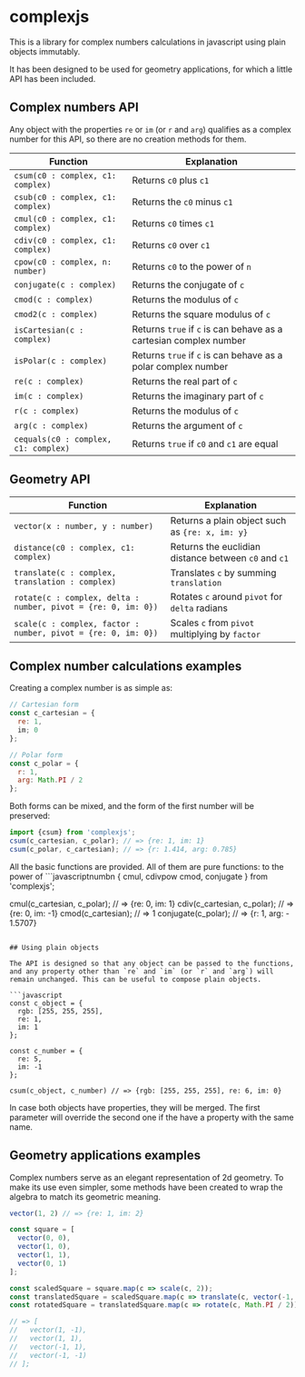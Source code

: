 # complexjs

This is a library for complex numbers calculations in javascript using plain objects immutably.

It has been designed to be used for geometry applications, for which a little API has been included.

## Complex numbers API

Any object with the properties `re` or `im` (or `r` and `arg`) qualifies as a complex number for this API, so there are no creation methods for them.

| Function | Explanation |
| --- | --- |
| `csum(c0 : complex, c1: complex)` | Returns `c0` plus `c1` |
| `csub(c0 : complex, c1: complex)` | Returns the `c0` minus `c1` |
| `cmul(c0 : complex, c1: complex)` | Returns `c0` times `c1` |
| `cdiv(c0 : complex, c1: complex)` | Returns `c0` over `c1` |
| `cpow(c0 : complex, n: number)` | Returns `c0` to the power of `n` |
| `conjugate(c : complex)` | Returns the conjugate of `c` |
| `cmod(c : complex)` | Returns the modulus of `c` |
| `cmod2(c : complex)` | Returns the square modulus of `c` |
| `isCartesian(c : complex)` | Returns `true` if `c` is can behave as a cartesian complex number |
| `isPolar(c : complex)` | Returns `true` if `c` is can behave as a polar complex number |
| `re(c : complex)` | Returns the real part of `c` |
| `im(c : complex)` | Returns the imaginary part of `c` |
| `r(c : complex)` | Returns the modulus of `c` |
| `arg(c : complex)` | Returns the argument of `c` |
| `cequals(c0 : complex, c1: complex)` | Returns `true` if `c0` and `c1` are equal |

## Geometry API

| Function | Explanation |
| --- | --- |
| `vector(x : number, y : number)` | Returns a plain object such as `{re: x, im: y}`|
| `distance(c0 : complex, c1: complex)` | Returns the euclidian distance between `c0` and `c1` |
| `translate(c : complex, translation : complex)` | Translates `c` by summing `translation` |
| `rotate(c : complex, delta : number, pivot = {re: 0, im: 0})` | Rotates `c` around `pivot` for `delta` radians |
| `scale(c : complex, factor : number, pivot = {re: 0, im: 0})` | Scales `c` from `pivot` multiplying by `factor` |

## Complex number calculations examples

Creating a complex number is as simple as:

```javascript
// Cartesian form
const c_cartesian = {
  re: 1,
  im; 0
};

// Polar form
const c_polar = {
  r: 1,
  arg: Math.PI / 2
};
```
Both forms can be mixed, and the form of the first number will be preserved:

```javascript
import {csum} from 'complexjs';
csum(c_cartesian, c_polar); // => {re: 1, im: 1}
csum(c_polar, c_cartesian); // => {r: 1.414, arg: 0.785}
```

All the basic functions are provided. All of them are pure functions:
to the power of ```javascriptnumbn {
  cmul,
  cdivpow cmod,
  conjugate
} from 'complexjs';

cmul(c_cartesian, c_polar); // => {re: 0, im: 1}
cdiv(c_cartesian, c_polar); // => {re: 0, im: -1}
cmod(c_cartesian); // => 1
conjugate(c_polar); // => {r: 1, arg: - 1.5707}
```

## Using plain objects

The API is designed so that any object can be passed to the functions, and any property other than `re` and `im` (or `r` and `arg`) will remain unchanged. This can be useful to compose plain objects.

```javascript
const c_object = {
  rgb: [255, 255, 255],
  re: 1,
  im: 1
};

const c_number = {
  re: 5,
  im: -1
};

csum(c_object, c_number) // => {rgb: [255, 255, 255], re: 6, im: 0}
```

In case both objects have properties, they will be merged. The first parameter will override the second one if the have a property with the same name.

## Geometry applications examples

Complex numbers serve as an elegant representation of 2d geometry. To make its use even simpler, some methods have been created to wrap the algebra to match its geometric meaning.

```javascript
vector(1, 2) // => {re: 1, im: 2}

const square = [
  vector(0, 0),
  vector(1, 0),
  vector(1, 1),
  vector(0, 1)
];

const scaledSquare = square.map(c => scale(c, 2));
const translatedSquare = scaledSquare.map(c => translate(c, vector(-1, -1)));
const rotatedSquare = translatedSquare.map(c => rotate(c, Math.PI / 2));

// => [
//   vector(1, -1),
//   vector(1, 1),
//   vector(-1, 1),
//   vector(-1, -1)
// ];

```

